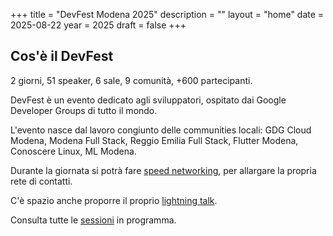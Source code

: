 +++
title = "DevFest Modena 2025"
description = ""
layout = "home"
date = 2025-08-22
year = 2025
draft = false
+++

## Cos'è il DevFest

2 giorni, 51 speaker, 6 sale, 9 comunità, +600 partecipanti.

DevFest è un evento dedicato agli sviluppatori, ospitato dai Google Developer Groups di tutto il mondo.

L'evento nasce dal lavoro congiunto delle communities locali: GDG Cloud Modena, Modena Full Stack, Reggio Emilia Full Stack, Flutter Modena, Conoscere Linux, ML Modena.

Durante la giornata si potrà fare [speed networking](/speed-networking/), per allargare la propria rete di contatti.

C'è spazio anche proporre il proprio [lightning talk](/2025/sessions/lightning-talk/).

Consulta tutte le [sessioni](/2025/sessions/) in programma.
